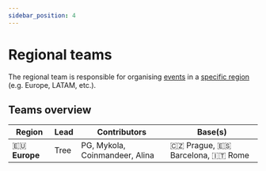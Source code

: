 ```yaml
---
sidebar_position: 4
---
```


# Regional teams

The regional team is responsible for organising [events](/events) in a [specific region](/events/concept#regions) (e.g. Europe, LATAM, etc.).

## Teams overview

| Region | Lead | Contributors | Base(s) |
| --- | --- | --- | --- |
| 🇪🇺 **Europe** | Tree | PG, Mykola, Coinmandeer, Alina | 🇨🇿 Prague, 🇪🇸 Barcelona, 🇮🇹 Rome |
